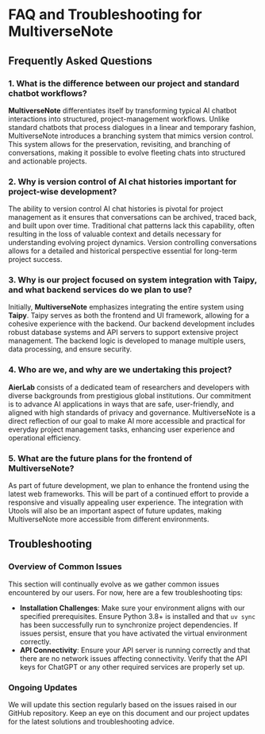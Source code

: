 # FAQ and Troubleshooting for MultiverseNote

## Frequently Asked Questions

### 1. What is the difference between our project and standard chatbot workflows?

**MultiverseNote** differentiates itself by transforming typical AI chatbot interactions into structured, project-management workflows. Unlike standard chatbots that process dialogues in a linear and temporary fashion, MultiverseNote introduces a branching system that mimics version control. This system allows for the preservation, revisiting, and branching of conversations, making it possible to evolve fleeting chats into structured and actionable projects.

### 2. Why is version control of AI chat histories important for project-wise development?

The ability to version control AI chat histories is pivotal for project management as it ensures that conversations can be archived, traced back, and built upon over time. Traditional chat patterns lack this capability, often resulting in the loss of valuable context and details necessary for understanding evolving project dynamics. Version controlling conversations allows for a detailed and historical perspective essential for long-term project success.

### 3. Why is our project focused on system integration with Taipy, and what backend services do we plan to use?

Initially, **MultiverseNote** emphasizes integrating the entire system using **Taipy**. Taipy serves as both the frontend and UI framework, allowing for a cohesive experience with the backend. Our backend development includes robust database systems and API servers to support extensive project management. The backend logic is developed to manage multiple users, data processing, and ensure security.

### 4. Who are we, and why are we undertaking this project?

**AierLab** consists of a dedicated team of researchers and developers with diverse backgrounds from prestigious global institutions. Our commitment is to advance AI applications in ways that are safe, user-friendly, and aligned with high standards of privacy and governance. MultiverseNote is a direct reflection of our goal to make AI more accessible and practical for everyday project management tasks, enhancing user experience and operational efficiency.

### 5. What are the future plans for the frontend of MultiverseNote?

As part of future development, we plan to enhance the frontend using the latest web frameworks. This will be part of a continued effort to provide a responsive and visually appealing user experience. The integration with Utools will also be an important aspect of future updates, making MultiverseNote more accessible from different environments.

## Troubleshooting

### Overview of Common Issues

This section will continually evolve as we gather common issues encountered by our users. For now, here are a few troubleshooting tips:

- **Installation Challenges**: Make sure your environment aligns with our specified prerequisites. Ensure Python 3.8+ is installed and that `uv sync` has been successfully run to synchronize project dependencies. If issues persist, ensure that you have activated the virtual environment correctly.
- **API Connectivity**: Ensure your API server is running correctly and that there are no network issues affecting connectivity. Verify that the API keys for ChatGPT or any other required services are properly set up.

### Ongoing Updates

We will update this section regularly based on the issues raised in our GitHub repository. Keep an eye on this document and our project updates for the latest solutions and troubleshooting advice.

